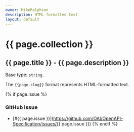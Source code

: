 ```yaml
---
owner: MikeRalphson
description: HTML-formatted text
layout: default
---
```


# {{ page.collection }}

## {{ page.title }} - {{ page.description }}

Base type: `string`.

The `{{page.slug}}` format represents HTML-formatted text.

{% if page.issue %}
### GitHub Issue

* [#{{ page.issue }}](https://github.com/OAI/OpenAPI-Specification/issues/{{ page.issue }})
{% endif %}
